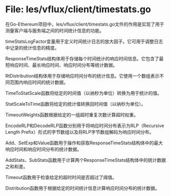 # File: les/vflux/client/timestats.go

在Go-Ethereum项目中，les/vflux/client/timestats.go文件的作用是实现了用于测量客户端与服务端之间的时间统计信息的功能。

timeStatsLogFactor变量用于定义时间统计日志的放大因子。它可用于调整日志中记录的统计信息的精度。

ResponseTimeStats结构体用于存储每个时间统计的响应时间信息。它包含了最短响应时间、最长响应时间、响应时间分布等统计数据。

RtDistribution结构体用于存储响应时间分布的统计信息。它使用一个数组表示不同范围内响应时间的统计数据。

TimeToStatScale函数将给定的时间值（以纳秒为单位）转换为用于统计的值。

StatScaleToTime函数将给定的统计值转换回时间值（以纳秒为单位）。

TimeoutWeights函数根据给定的一组超时重复次数计算超时权重。

EncodeRLP和DecodeRLP函数分别用于将响应时间分布表示为RLP（Recursive Length Prefix）形式的字节数组以及将RLP字节数组解码为响应时间分布。

Add、SetExp和Value函数用于操作和获取ResponseTimeStats结构体中的最大响应时间和响应时间分布的统计数据。

AddStats、SubStats函数用于计算两个ResponseTimeStats结构体中的统计数据之和和差。

Timeout函数用于检查给定的超时时间是否超过了阈值。

Distribution函数用于根据给定的时间统计信息计算响应时间分布的统计数据。

